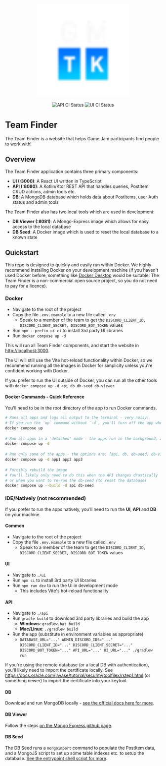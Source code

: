 <p align="center">
  <img width="300" src="https://raw.githubusercontent.com/GameMakersToolkit/team-finder/main/ui/public/logos/header.png" alt="Project Build Status">
</p>
<p align="center">
  <img src="https://github.com/GameMakersToolkit/team-finder/actions/workflows/api-run-tests.yml/badge.svg" alt="API CI Status">
  <img src="https://github.com/GameMakersToolkit/team-finder/actions/workflows/ui-run-tests.yml/badge.svg" alt="UI CI Status">
</p>

# Team Finder

The Team Finder is a website that helps Game Jam participants find people to work with!

## Overview

The Team Finder application contains three primary components:
- **UI (:3000)**: A React UI written in TypeScript
- **API (:8080)**: A Kotlin/Ktor REST API that handles queries, PostItem CRUD actions, admin tools etc.
- **DB**: A MongoDB database which holds data about PostItems, user Auth status and admin tools

The Team Finder also has two local tools which are used in development:
- **DB Viewer (:8081)**: A Mongo-Express image which allows for easy access to the local database
- **DB Seed**: A Docker image which is used to reset the local database to a known state

## Quickstart

This repo is designed to quickly and easily run within Docker. We highly recommend installing Docker on your development
machine (if you haven't used Docker before, something like [Docker Desktop](https://www.docker.com/products/docker-desktop/) would be suitable.
The Team Finder is a non-commercial open source project, so you do not need to pay for a licence).

### Docker

* Navigate to the root of the project
* Copy the file `.env.example` to a new file called `.env`
  * Speak to a member of the team to get the `DISCORD_CLIENT_ID, DISCORD_CLIENT_SECRET, DISCORD_BOT_TOKEN` values
* Run `npm --prefix ui ci` to install 3rd party UI libraries
* Run `docker compose up -d`

This will run all Team Finder components, and start the website in [http://localhost:3000](http://localhost:3000).

The UI will still use the Vite hot-reload functionality within Docker, so we recommend running all the images in Docker
for simplicity unless you're confident working with Docker.

If you prefer to run the UI outside of Docker, you can run all the other tools with `docker compose up -d api db db-seed db-viewer`

#### Docker Commands - Quick Reference

You'll need to be in the root directory of the app to run Docker commands.

```bash
# Runs all apps and logs all output to the terminal - very noisy!
# If you run the `up` command without `-d`, you'll turn off the app when you close the log output
docker compose up

# Run all apps in a 'detached' mode - the apps run in the background, and don't take over your terminal
docker compose up -d

# Run only some of the apps - the options are: [api, db, db-seed, db-viewer, ui]
docker compose up -d app1 app2 app3

# Forcibly rebuild the image
# You'll likely only need to do this when the API changes drastically 
# or when you want to re-run the db-seed (to reset the database)
docker compose up --build -d api db-seed 
```

### IDE/Natively (not recommended)

If you prefer to run the apps natively, you'll need to run the **UI**, **API** and **DB** on your machine.

#### Common

* Navigate to the root of the project
* Copy the file `.env.example` to a new file called `.env`
  * Speak to a member of the team to get the `DISCORD_CLIENT_ID, DISCORD_CLIENT_SECRET, DISCORD_BOT_TOKEN` values

#### UI

* Navigate to `./ui`
* Run `npm ci` to install 3rd party UI libraries
* Run `npm run dev` to run the UI in development mode
  * This includes Vite's hot-reload functionality


#### API

* Navigate to `./api`
* Run `gradle build` to download 3rd party libraries and build the app
  * **Windows**: `gradlew.bat build`  
  * **Mac/Linux**: `./gradlew build` 
* Run the app (substitute in environment variables as appropriate)
  * `DATABASE_URL="..." ADMIN_DISCORD_IDS="..." DISCORD_CLIENT_ID="..." DISCORD_CLIENT_SECRET="..." DISCORD_BOT_TOKEN="..." API_URL="..." UI_URL="..." ./gradlew run`

If you're using the remote database (or a local DB with authentication), you'll likely need to import the certificate
locally. See https://docs.oracle.com/javase/tutorial/security/toolfilex/rstep1.html (or something newer) to import
the certificate into your keytool.


#### DB

Download and run MongoDB locally - [see the official docs here for more](https://www.mongodb.com/try/download/community).

#### DB Viewer

Follow the steps [on the Mongo Express github page](https://github.com/mongo-express/mongo-express).

#### DB Seed

The DB Seed runs a `mongoimport` command to populate the PostItem data, and a MongoJS script to set up some table 
indexes etc. to setup the database. [See the entrypoint shell script for more](https://github.com/GameMakersToolkit/team-finder/blob/main/db/seed/init.sh).
